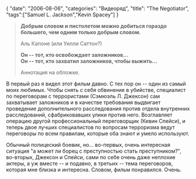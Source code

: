 {
"date": "2006-08-06",
"categories": "Видеоряд",
"title": "The Negotiator",
"tags":["Samuel L. Jackson","Kevin Spacey"]
}

> **Добрым словом и пистолетом можно добиться гораздо большего, чем одним только добрым словом.**
> 
> Аль Капоне (или Уилли Саттон?)
> 
> **Он -- тот, кто освобождает заложников...  
> Он -- тот, кто захватил заложников, чтобы выжить...**
> 
> Аннотация на обложке.

В первый раз я видел этот фильм давно. С тех пор он -- один из самый моих любимых. Чтобы снять с себя обвинение в убийстве, специалист по переговорам с террористами (Сэмюэль Л. Джексон) сам захватывает заложников и в качестве требования выдвигает проведение дополнительного расследования против отдела внутренних расследований, сфабриковавших улики против него. Возглавляет операцию другой профессиональный переговорщик (Кевин Спейси), и теперь двое лучших специалистов по вопросам терроризма ведут переговоры по всем правилам, которые оба знают и умело используют.

Обычный полицеский боевик, но... во-первых, очень интересная ситуация "а может ли борец с преступностью стать преступником?", во-вторых, Джексон и Спейси, сами по себе очень даже неплохие актеры, а уж вместе -- и подавно, в третьих -- тема переговоров, которая мне близка и интересна. Словом, фильм понравился. Очень.
